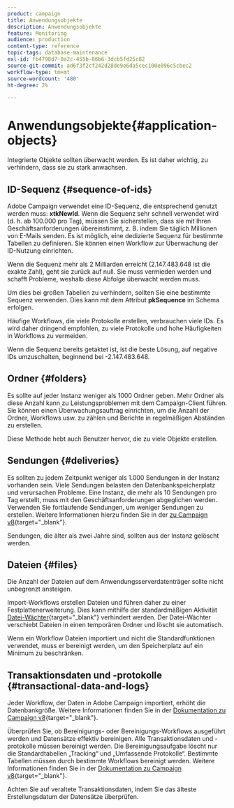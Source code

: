 ```yaml
---
product: campaign
title: Anwendungsobjekte
description: Anwendungsobjekte
feature: Monitoring
audience: production
content-type: reference
topic-tags: database-maintenance
exl-id: fb4798d7-0a2c-455b-86b6-3dcb5fd25c82
source-git-commit: ad6f3f2cf242d28de9e6da5cec100e096c5cbec2
workflow-type: tm+mt
source-wordcount: '480'
ht-degree: 2%

---
```


# Anwendungsobjekte{#application-objects}



Integrierte Objekte sollten überwacht werden. Es ist daher wichtig, zu verhindern, dass sie zu stark anwachsen.

## ID-Sequenz {#sequence-of-ids}

Adobe Campaign verwendet eine ID-Sequenz, die entsprechend genutzt werden muss: **xtkNewId**. Wenn die Sequenz sehr schnell verwendet wird (d. h. ab 100.000 pro Tag), müssen Sie sicherstellen, dass sie mit Ihren Geschäftsanforderungen übereinstimmt, z. B. indem Sie täglich Millionen von E-Mails senden. Es ist möglich, eine dedizierte Sequenz für bestimmte Tabellen zu definieren. Sie können einen Workflow zur Überwachung der ID-Nutzung einrichten.

Wenn die Sequenz mehr als 2 Milliarden erreicht (2.147.483.648 ist die exakte Zahl), geht sie zurück auf null. Sie muss vermieden werden und schafft Probleme, weshalb diese Abfolge überwacht werden muss.

Um dies bei großen Tabellen zu verhindern, sollten Sie eine bestimmte Sequenz verwenden. Dies kann mit dem Attribut **pkSequence** im Schema erfolgen.

Häufige Workflows, die viele Protokolle erstellen, verbrauchen viele IDs. Es wird daher dringend empfohlen, zu viele Protokolle und hohe Häufigkeiten in Workflows zu vermeiden.

Wenn die Sequenz bereits getaktet ist, ist die beste Lösung, auf negative IDs umzuschalten, beginnend bei -2.147.483.648.

## Ordner {#folders}

Es sollte auf jeder Instanz weniger als 1000 Ordner geben. Mehr Ordner als diese Anzahl kann zu Leistungsproblemen mit dem Campaign-Client führen. Sie können einen Überwachungsauftrag einrichten, um die Anzahl der Ordner, Workflows usw. zu zählen und Berichte in regelmäßigen Abständen zu erstellen.

Diese Methode hebt auch Benutzer hervor, die zu viele Objekte erstellen.

## Sendungen {#deliveries}

Es sollten zu jedem Zeitpunkt weniger als 1.000 Sendungen in der Instanz vorhanden sein. Viele Sendungen belasten den Datenbankspeicherplatz und verursachen Probleme. Eine Instanz, die mehr als 10 Sendungen pro Tag erstellt, muss mit den Geschäftsanforderungen abgeglichen werden. Verwenden Sie fortlaufende Sendungen, um weniger Sendungen zu erstellen. Weitere Informationen hierzu finden Sie in der [ zu Campaign v8](https://experienceleague.adobe.com/docs/campaign/automation/workflows/wf-activities/action-activities/continuous-delivery.html){target="_blank"}.

Sendungen, die älter als zwei Jahre sind, sollten aus der Instanz gelöscht werden.

## Dateien {#files}

Die Anzahl der Dateien auf dem Anwendungsserverdatenträger sollte nicht unbegrenzt ansteigen.

Import-Workflows erstellen Dateien und führen daher zu einer Festplattenerweiterung. Dies kann mithilfe der standardmäßigen Aktivität [Datei-Wächter](https://experienceleague.adobe.com/docs/campaign/automation/workflows/wf-activities/event-activities/file-collector.html){target="_blank"} verhindert werden. Der Datei-Wächter verschiebt Dateien in einen temporären Ordner und löscht sie automatisch.

Wenn ein Workflow Dateien importiert und nicht die Standardfunktionen verwendet, muss er bereinigt werden, um den Speicherplatz auf ein Minimum zu beschränken.

## Transaktionsdaten und -protokolle {#transactional-data-and-logs}

Jeder Workflow, der Daten in Adobe Campaign importiert, erhöht die Datenbankgröße. Weitere Informationen finden Sie in der [Dokumentation zu Campaign v8](https://experienceleague.adobe.com/docs/campaign/automation/workflows/introduction/use-workflow-data.html?lang=de){target="_blank"}.

Überprüfen Sie, ob Bereinigungs- oder Bereinigungs-Workflows ausgeführt werden und Datensätze effektiv bereinigen. Alle Transaktionsdaten und -protokolle müssen bereinigt werden. Die Bereinigungsaufgabe löscht nur die Standardtabellen „Tracking“ und „Umfassende Protokolle“. Bestimmte Tabellen müssen durch bestimmte Workflows bereinigt werden. Weitere Informationen finden Sie in der [Dokumentation zu Campaign v8](https://experienceleague.adobe.com/docs/campaign/automation/workflows/monitoring-workflows/monitor-workflow-execution.html?lang=de){target="_blank"}.

Achten Sie auf veraltete Transaktionsdaten, indem Sie das älteste Erstellungsdatum der Datensätze überprüfen.
